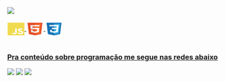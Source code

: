 <div>
   <a href="https://github.com/SamuelO1i">
   <img height="180em" src="https://github-readme-stats.vercel.app/api?username=SamuelO1i&show_icons=true&theme=dark&include_all_commits=true&count_private=true"/>
   
</div>
    
<div style="display: inline_block"><br>
  <img align="center" alt="Js" height="30" width="40" src="https://raw.githubusercontent.com/devicons/devicon/master/icons/javascript/javascript-plain.svg">
  <img align="center" alt="HTML" height="30" width="40" src="https://raw.githubusercontent.com/devicons/devicon/master/icons/html5/html5-original.svg">
  <img align="center" alt="CSS" height="30" width="40" src="https://raw.githubusercontent.com/devicons/devicon/master/icons/css3/css3-original.svg">
</div>
 
<br>
 
### Pra conteúdo sobre programação me segue nas redes abaixo
 
<div> 
  <a href="https://www.instagram.com/as.oliver/" target="_blank"><img src="https://img.shields.io/badge/-Instagram-%23E4405F?style=for-the-badge&logo" target="_blank"></a>
  <a href = "mailto:SamuelO1i"><img src="https://img.shields.io/badge/-Gmail-%23333?style=for-the-badge&logo=gmail&logoColor=white" target="_blank"></a>
  <a href="https://www.linkedin.com/in/SamuelO1i" target="_blank"><img src="https://img.shields.io/badge/-LinkedIn-%230077B5?style=for-the-badge&logo=linkedin&logoColor=white" target="_blank"></a>
</div>
